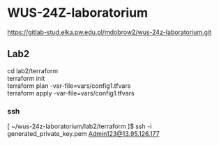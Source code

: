 # WUS-24Z-laboratorium
https://gitlab-stud.elka.pw.edu.pl/mdobrow2/wus-24z-laboratorium.git

## Lab2
cd lab2/terraform\
terraform init\
terraform plan -var-file=vars/config1.tfvars\
terraform apply -var-file=vars/config1.tfvars

### ssh
[ ~/wus-24z-laboratorium/lab2/terraform ]$ ssh -i generated_private_key.pem Admin123@13.95.126.177

